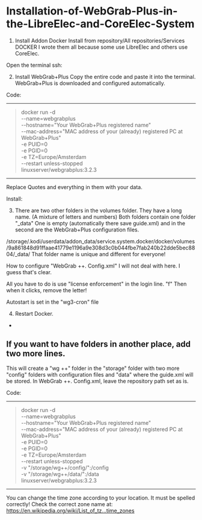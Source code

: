# Installation-of-WebGrab-Plus-in-the-LibreElec-and-CoreElec-System


1.  Install Addon Docker
Install from repository/All repositories/Services    DOCKER
I wrote them all because some use LibreElec and others use CoreElec.

Open the terminal ssh:

2.  Install WebGrab+Plus
Copy the entire code and paste it into the terminal. WebGrab+Plus is downloaded and configured automatically.
 
Code:

-----------------------------------------------------------------------------------------------------------------------------------------------

>docker run -d \
  --name=webgrabplus \
  --hostname="Your WebGrab+Plus registered name" \
  --mac-address="MAC address of your (already) registered PC at WebGrab+Plus" \
  -e PUID=0 \
  -e PGID=0 \
  -e TZ=Europe/Amsterdam \
  --restart unless-stopped \
  linuxserver/webgrabplus:3.2.3
 
 ---------------------------------------------------------------------------------------------------------------------------------------------- 
  
Replace Quotes and everything in them with your data.

Install:

3.  There are two other folders in the volumes folder. They have a long name. (A mixture of letters and numbers) 
Both folders contain one folder  "_data"
One is empty (automatically there save guide.xml) and in the second are the WebGrab+Plus configuration files.

/storage/.kodi/userdata/addon_data/service.system.docker/docker/volumes/9a861848d91ffaae41779e1196a9e308d3c0b044fbe7fab240b22dde5bec8804/_data/
That folder name is unique and different for everyone!

How to configure "WebGrab ++. Config.xml" I will not deal with here. I guess that's clear. 

All you have to do is use "license enforcement" in the login line. "f" Then when it clicks, remove the letter!

Autostart is set in the "wg3-cron" file

4.  Restart Docker.



-
If you want to have folders in another place, add two more lines.
-

This will create a "wg ++" folder in the "storage" folder with two more "config" folders with configuration files and "data" where the guide.xml will be stored. In WebGrab ++. Config.xml, leave the repository path set as is.

Code:

-----------------------------------------------------------------------------------------------------------------------------------------------

>docker run -d \
  --name=webgrabplus \
  --hostname="Your WebGrab+Plus registered name" \
  --mac-address="MAC address of your (already) registered PC at WebGrab+Plus" \
  -e PUID=0 \
  -e PGID=0 \
  -e TZ=Europe/Amsterdam \
  --restart unless-stopped \
  -v "/storage/wg++/config/":/config \
  -v "/storage/wg++/data/":/data \
  linuxserver/webgrabplus:3.2.3
  
------------------------------------------------------------------------------------------------------------------------------------------------                    
You can change the time zone according to your location. It must be spelled correctly!
Check the correct zone name at:
https://en.wikipedia.org/wiki/List_of_tz...time_zones 


